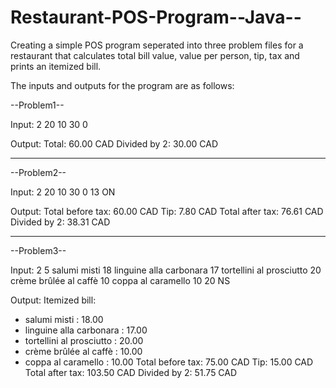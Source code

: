 # Restaurant-POS-Program--Java--
Creating a simple POS program seperated into three problem files for a restaurant that calculates total bill value, value per person, tip, tax and prints an itemized bill.

The inputs and outputs for the program are as follows:

--Problem1--

Input:
2
20
10
30
0

Output:
Total: 60.00 CAD
Divided by 2: 30.00 CAD
_______________________________________________________________________________________________________________________________________________________________________


--Problem2--

Input:
2
20
10
30
0
13 ON

Output:
Total before tax: 60.00 CAD
Tip: 7.80 CAD
Total after tax: 76.61 CAD
Divided by 2: 38.31 CAD
_______________________________________________________________________________________________________________________________________________________________________


--Problem3--

Input:
2
5
salumi misti
18
linguine alla carbonara
17
tortellini al prosciutto
20
crème brûlée al caffè
10
coppa al caramello
10
20 NS

Output:
Itemized bill:
- salumi misti : 18.00
- linguine alla carbonara : 17.00
- tortellini al prosciutto : 20.00
- crème brûlée al caffè : 10.00
- coppa al caramello : 10.00
Total before tax: 75.00 CAD
Tip: 15.00 CAD
Total after tax: 103.50 CAD
Divided by 2: 51.75 CAD


